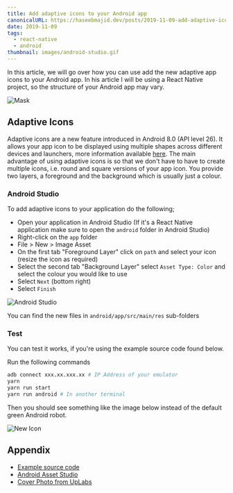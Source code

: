 ```yaml
---
title: Add adaptive icons to your Android app
canonicalURL: https://haseebmajid.dev/posts/2019-11-09-add-adaptive-icons-to-your-android-app/
date: 2019-11-09
tags:
  - react-native
  - android
thumbnail: images/android-studio.gif
---
```

In this article, we will go over how you can use add the new adaptive app icons to your Android app.
In his article I will be using a React Native project, so the structure of your Android app may vary.

![Mask](https://developer.android.com/guide/practices/ui_guidelines/images/NB_Icon_Mask_Shapes_Ext_02.gif)

## Adaptive Icons

Adaptive icons are a new feature introduced in Android 8.0 (API level 26). It allows your app icon
to be displayed using multiple shapes across different devices and launchers, more
information available [here](https://developer.android.com/guide/practices/ui_guidelines/icon_design_adaptive).
The main advantage of using adaptive icons is so that we don't have to have to create multiple icons, i.e. round and square
versions of your app icon. You provide two layers, a foreground and the background which is usually just a colour.

### Android Studio

To add adaptive icons to your application do the following;

- Open your application in Android Studio (If it's a React Native application make sure to open the `android` folder in Android Studio)
- Right-click on the `app` folder
- File > New > Image Asset
- On the first tab "Foreground Layer" click on `path` and select your icon (resize the icon as required)
- Select the second tab "Background Layer" select `Asset Type: Color` and select the colour you would like to use
- Select `Next` (bottom right)
- Select `Finish`

![Android Studio](images/android-studio.gif)

You can find the new files in `android/app/src/main/res` sub-folders

### Test

You can test it works, if you're using the example source code found below.

Run the following commands

```bash
adb connect xxx.xx.xxx.xx # IP Address of your emulator
yarn
yarn run start
yarn run android # In another terminal
```

Then you should see something like the image below instead of the default green Android robot.

![New Icon](images/cover.png)

## Appendix

- [Example source code](/https://gitlab.com/hmajid2301/blog/-/tree/main/content/posts/2019-11-09-add-adaptive-icons-to-your-android-app/source_code)
- [Android Asset Studio](https://romannurik.github.io/AndroidAssetStudio/index.html)
- [Cover Photo from UpLabs](https://www.uplabs.com/posts/adaptive-icons-for-android-o)
